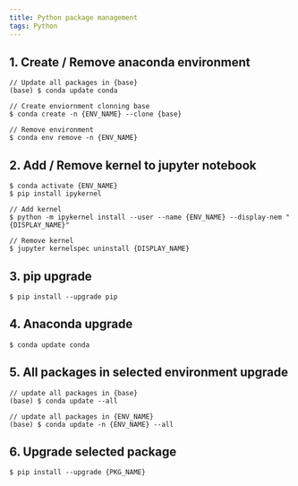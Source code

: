 ```yaml
---
title: Python package management
tags: Python
---
```


<!--more-->

## 1. Create / Remove anaconda environment

    // Update all packages in {base}
    (base) $ conda update conda

    // Create enviornment clonning base
    $ conda create -n {ENV_NAME} --clone {base}

    // Remove environment
    $ conda env remove -n {ENV_NAME}

## 2. Add / Remove kernel to jupyter notebook

    $ conda activate {ENV_NAME}
    $ pip install ipykernel

    // Add kernel
    $ python -m ipykernel install --user --name {ENV_NAME} --display-nem "{DISPLAY_NAME}"

    // Remove kernel
    $ jupyter kernelspec uninstall {DISPLAY_NAME}

## 3. pip upgrade

    $ pip install --upgrade pip

## 4. Anaconda upgrade

    $ conda update conda

## 5. All packages in selected environment upgrade

    // update all packages in {base}
    (base) $ conda update --all

    // update all packages in {ENV_NAME}
    (base) $ conda update -n {ENV_NAME} --all

## 6. Upgrade selected package

    $ pip install --upgrade {PKG_NAME}
